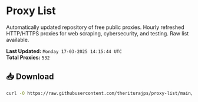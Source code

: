 # Proxy List

Automatically updated repository of free public proxies. Hourly refreshed HTTP/HTTPS proxies for web scraping, cybersecurity, and testing. Raw list available.

**Last Updated:** `Monday 17-03-2025 14:15:44 UTC`  
**Total Proxies:** `532`

## 📥 Download
```bash
curl -O https://raw.githubusercontent.com/theriturajps/proxy-list/main/proxies.txt
